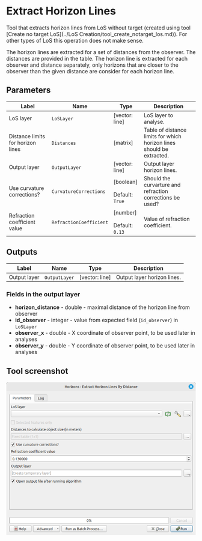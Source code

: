 # Extract Horizon Lines

Tool that extracts horizon lines from LoS without target (created using tool [Create no target LoS](../LoS Creation/tool_create_notarget_los.md)). For other types of LoS this operation does not make sense.

The horizon lines are extracted for a set of distances from the observer. The distances are provided in the table. The horizon line is extracted for each observer and distance separately, only horizons that are closer to the observer than the given distance are consider for each horizon line.

## Parameters

| Label                             | Name                    | Type                                      | Description                                                           |
| --------------------------------- | ----------------------- | ----------------------------------------- | --------------------------------------------------------------------- |
| LoS layer                         | `LoSLayer`              | [vector: line]                            | LoS layer to analyse.                                                 |
| Distance limits for horizon lines | `Distances`             | [matrix]                                  | Table of distance limits for which horizon lines should be extracted. |
| Output layer                      | `OutputLayer`           | [vector: line]                            | Output layer horizon lines.                                           |
| Use curvature corrections?        | `CurvatureCorrections`  | [boolean]<br/><br/>Default: `True`        | Should the curvarture and refraction corrections be used?             |
| Refraction coefficient value      | `RefractionCoefficient` | [number] <br/><br/> Default: <br/> `0.13` | Value of refraction coefficient.                                      |

## Outputs

| Label        | Name          | Type           | Description                 |
| ------------ | ------------- | -------------- | --------------------------- |
| Output layer | `OutputLayer` | [vector: line] | Output layer horizon lines. |

### Fields in the output layer

* __horizon_distance__ - double - maximal distance of the horizon line from observer
* __id_observer__ - integer - value from expected field (`id_observer`) in `LoSLayer`
* __observer_x__ - double - X coordinate of observer point, to be used later in analyses
* __observer_y__ - double - Y coordinate of observer point, to be used later in analyses

## Tool screenshot

![Extract Horizon Lines](../../images/tool_extract_horizon_lines_by_distances.png)
